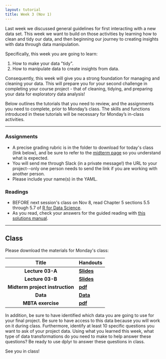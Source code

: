 ```yaml
---
layout: tutorial
title: Week 3 (Nov 1)
---
```


Last week we discussed general guidelines for first interacting with a new data set. This week we want to build on those activities by learning how to clean and tidy our data, and then beginning our journey to creating insights with data through data manipulation.

Specifically, this week you are going to learn: 

1. How to make your data "tidy".
2. How to manipulate data to create insights from data.

Consequently, this week will give you a strong foundation for managing and cleaning your data. This will prepare you for your second challenge in completing your course project - that of cleaning, tidying, and preparing your data for exploratory data analysis!

Below outlines the tutorials that you need to review, and the assignments you need to complete, prior to Monday’s class. The skills and functions introduced in these tutorials will be necessary for Monday’s in-class activities.

<hr>

### Assignments

- A precise grading rubric is in the folder to download for today's class (link below), and be sure to refer to the [midterm page](mid-term) so you understand what is expected.
- You will send me through Slack (in a private message!) the URL to your project--only one person needs to send the link if you are working with another person.
- Please include your name(s) in the YAML.


### Readings

- BEFORE next session's class on Nov 8, read Chapter 5 sections 5.5 through 5.7 of [R for Data Science](https://r4ds.had.co.nz/).
- As you read, check your answers for the guided reading with [this solutions manual](https://jrnold.github.io/r4ds-exercise-solutions/).

<hr>

## Class

Please download the materials for Monday's class:


| Title                     | Handouts  |
|:-------------------------:|--------------|
| **Lecture 03-A**          | [**Slides**](03A_slides_BANA7025.pdf) |
| **Lecture 03-B**          | [**Slides**](03B_slides_BANA7025.pdf) |
| **Midterm project instruction**          | [**pdf**](coding_exercises_midterm_project.pdf) |
| **Data**  | [**Data**](data.zip) |
| **MBTA exercise**          | [**pdf**](MBTA_Exercise.pdf) |


In addition, be sure to have identified which data you are going to use for your final project.  Be sure to have access to this data because you will work on it during class.  Furthermore, identify at least 10 specific questions you want to ask of your project data. Using what you learned this week, what type of data transformations do you need to make to help answer these questions? Be ready to use dplyr to answer these questions in class.

See you in class!
